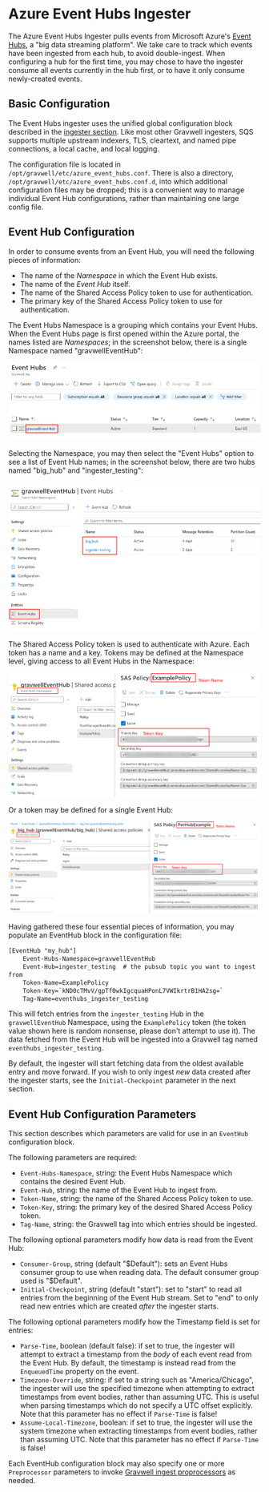 # Azure Event Hubs Ingester

The Azure Event Hubs Ingester pulls events from Microsoft Azure's [Event Hubs](https://docs.microsoft.com/en-us/azure/event-hubs/event-hubs-about), a "big data streaming platform". We take care to track which events have been ingested from each hub, to avoid double-ingest. When configuring a hub for the first time, you may chose to have the ingester consume all events currently in the hub first, or to have it only consume newly-created events.

## Basic Configuration

The Event Hubs ingester uses the unified global configuration block described in the [ingester section](#!ingesters/ingesters.md#Global_Configuration_Parameters).  Like most other Gravwell ingesters, SQS supports multiple upstream indexers, TLS, cleartext, and named pipe connections, a local cache, and local logging.

The configuration file is located in `/opt/gravwell/etc/azure_event_hubs.conf`. There is also a directory, `/opt/gravwell/etc/azure_event_hubs.conf.d`, into which additional configuration files may be dropped; this is a convenient way to manage individual Event Hub configurations, rather than maintaining one large config file.

## Event Hub Configuration

In order to consume events from an Event Hub, you will need the following pieces of information:

* The name of the *Namespace* in which the Event Hub exists.
* The name of the *Event Hub* itself.
* The name of the Shared Access Policy token to use for authentication.
* The primary key of the Shared Access Policy token to use for authentication.

The Event Hubs Namespace is a grouping which contains your Event Hubs. When the Event Hubs page is first opened within the Azure portal, the names listed are *Namespaces*; in the screenshot below, there is a single Namespace named "gravwellEventHub":

![](eventhub-namespaces.png)

Selecting the Namespace, you may then select the "Event Hubs" option to see a list of Event Hub names; in the screenshot below, there are two hubs named "big_hub" and "ingester_testing":

![](eventhub-hubs.png)

The Shared Access Policy token is used to authenticate with Azure. Each token has a name and a key. Tokens may be defined at the Namespace level, giving access to all Event Hubs in the Namespace:

![](eventhub-namespaces-tokens.png)

Or a token may be defined for a single Event Hub:

![](eventhub-hub-tokens.png)

Having gathered these four essential pieces of information, you may populate an EventHub block in the configuration file:

```
[EventHub "my_hub"]
	Event-Hubs-Namespace=gravwellEventHub
	Event-Hub=ingester_testing	# the pubsub topic you want to ingest from
	Token-Name=ExamplePolicy
	Token-Key=`kND0cTMvV/gpTf0wkIgcquaHPonL7VWIkrtrB1HA2sg=`
	Tag-Name=eventhubs_ingester_testing
```

This will fetch entries from the `ingester_testing` Hub in the `gravwellEventHub` Namespace, using the `ExamplePolicy` token (the token value shown here is random nonsense, please don't attempt to use it). The data fetched from the Event Hub will be ingested into a Gravwell tag named `eventhubs_ingester_testing`.

By default, the ingester will start fetching data from the oldest available entry and move forward. If you wish to only ingest *new* data created after the ingester starts, see the `Initial-Checkpoint` parameter in the next section.

## Event Hub Configuration Parameters

This section describes which parameters are valid for use in an `EventHub` configuration block.

The following parameters are required:

* `Event-Hubs-Namespace`, string: the Event Hubs Namespace which contains the desired Event Hub.
* `Event-Hub`, string: the name of the Event Hub to ingest from.
* `Token-Name`, string: the name of the Shared Access Policy token to use.
* `Token-Key`, string: the primary key of the desired Shared Access Policy token.
* `Tag-Name`, string: the Gravwell tag into which entries should be ingested.

The following optional parameters modify how data is read from the Event Hub:

* `Consumer-Group`, string (default "$Default"): sets an Event Hubs consumer group to use when reading data. The default consumer group used is "$Default".
* `Initial-Checkpoint`, string (default "start"): set to "start" to read all entries from the beginning of the Event Hub stream. Set to "end" to only read new entries which are created *after* the ingester starts.

The following optional parameters modify how the Timestamp field is set for entries:

* `Parse-Time`, boolean (default false): if set to true, the ingester will attempt to extract a timestamp from the *body* of each event read from the Event Hub. By default, the timestamp is instead read from the `EnqueuedTime` property on the event.
* `Timezone-Override`, string: if set to a string such as "America/Chicago", the ingester will use the specified timezone when attempting to extract timestamps from event bodies, rather than assuming UTC. This is useful when parsing timestamps which do not specify a UTC offset explicitly. Note that this parameter has no effect if `Parse-Time` is false!
* `Assume-Local-Timezone`, boolean: if set to true, the ingester will use the system timezone when extracting timestamps from event bodies, rather than assuming UTC. Note that this parameter has no effect if `Parse-Time` is false!

Each EventHub configuration block may also specify one or more `Preprocessor` parameters to invoke [Gravwell ingest proprocessors](#!ingesters/preprocessors/preprocessors.md) as needed.